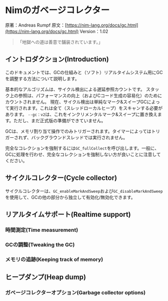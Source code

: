 # Nimのガベージコレクター

原著：Andreas Rumpf
原文：[https://nim-lang.org/docs/gc.html](https://nim-lang.org/docs/gc.html)
Version：1.02

> 「地獄への道は善意で舗装されています。」

## イントロダクション(Introduction)
このドキュメントでは、GCの仕組みと（ソフト）リアルタイムシステム用にGCを調整する方法について説明します。

基本的なアルゴリズムは、サイクル検出による遅延参照カウントです。
スタック上の参照は、パフォーマンスの向上（およびCコード生成の容易化）のためにカウントされません。
現在、サイクル検出は単純なマーク&スイープGCによって実行されます。これは全て（スレッドローカルヒープ）をスキャンする必要があります。
`--gc：v2`は、これをインクリメンタルマーク&スイープに置き換えます。ただし、まだ正式版の準備ができていません。

GCは、メモリ割り当て操作でのみトリガーされます。タイマーによってはトリガーされず、バックグラウンドスレッドでは実行されません。

完全なコレクションを強制するには`GC_fullCollect`を呼び出します。一般に、GCに処理を行わせ、完全なコレクションを強制しない方が良いことに注意してください。

## サイクルコレクター(Cycle collector)
サイクルコレクターは、`GC_enableMarkAndSweep`および`GC_disableMarkAndSweep`を使用して、GCの他の部分から独立して有効化/無効化できます。

## リアルタイムサポート(Realtime support)

### 時間測定(Time measurement)

### GCの調整(Tweaking the GC)

### メモリの追跡(Keeping track of memory)

## ヒープダンプ(Heap dump)

### ガベージコレクターオプション(Garbage collector options)

